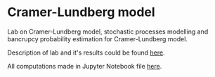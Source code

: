 # Cramer-Lundberg model

Lab on Cramer-Lundberg model, stochastic processes modelling and bancrupcy probability estimation for Cramer-Lundberg model.

Description of lab and it's results could be found [here](text/main.pdf).

All computations made in Jupyter Notebook file [here](main.ipynb).